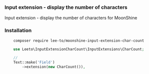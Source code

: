 ### Input extension - display the number of characters

Input extension - display the number of characters for MoonShine

### Installation

```
    composer require lee-to/moonshine-input-extension-char-count
```


```php
    use Leeto\InputExtensionCharCount\InputExtensions\CharCount;

    //
    Text::make('Field')
        ->extension(new CharCount()),
```
